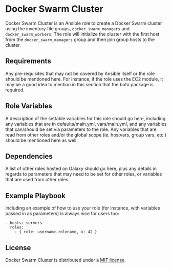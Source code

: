 # Docker Swarm Cluster

Docker Swarm Cluster is an Ansible role to create a Docker Swarm cluster using
the inventory file groups, `docker_swarm_managers` and `docker_swarm_workers`.
The role will initialize the cluster with the first host from the
`docker_swarm_managers` group and then join group hosts to the cluster.

## Requirements

Any pre-requisites that may not be covered by Ansible itself or the role should
be mentioned here. For instance, if the role uses the EC2 module, it may be a
good idea to mention in this section that the boto package is required.

## Role Variables

A description of the settable variables for this role should go here, including
any variables that are in defaults/main.yml, vars/main.yml, and any variables
that can/should be set via parameters to the role. Any variables that are read
from other roles and/or the global scope (ie. hostvars, group vars, etc.) should
be mentioned here as well.

## Dependencies

A list of other roles hosted on Galaxy should go here, plus any details in
regards to parameters that may need to be set for other roles, or variables that
are used from other roles.

## Example Playbook

Including an example of how to use your role (for instance, with variables
passed in as parameters) is always nice for users too:

    - hosts: servers
      roles:
        - { role: username.rolename, x: 42 }

## License

Docker Swarm Cluster is distributed under a
[MIT license](https://github.com/wolfgangwazzlestrauss/ansible-role-docker-swarm-cluster/blob/master/LICENSE.md).
